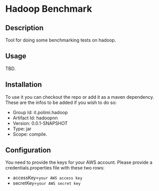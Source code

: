 # Hadoop Benchmark

## Description
Tool for doing some benchmarking tests on hadoop.

## Usage
TBD.

## Installation
To use it you can checkout the repo or add it as a maven dependency. These are the infos to be added if you wish to do so:

* Group Id: it.polimi.hadoop
* Artifact Id: hadoopnn
* Version: 0.0.1-SNAPSHOT
* Type: jar
* Scope: compile.

## Configuration
You need to provide the keys for your AWS account. Please provide a credentials.properties file with these two rows:

* accessKey=`your AWS access key`
* secretKey=`your AWS secret key`